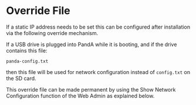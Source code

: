 # Override File

If a static IP address needs to be set this can be configured after installation
via the following override mechanism.

If a USB drive is plugged into PandA while it is booting, and if the drive
contains this file: 

``panda-config.txt``

then this file will be used for network configuration instead of ``config.txt``
on the SD card.

This override file can be made permanent by using the Show Network Configuration function of the Web Admin as explained below.
